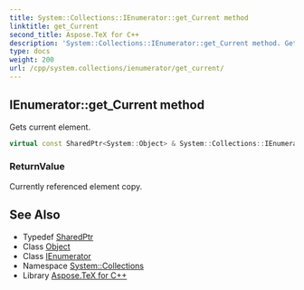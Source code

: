 ```yaml
---
title: System::Collections::IEnumerator::get_Current method
linktitle: get_Current
second_title: Aspose.TeX for C++
description: 'System::Collections::IEnumerator::get_Current method. Gets current element in C++.'
type: docs
weight: 200
url: /cpp/system.collections/ienumerator/get_current/
---
```

## IEnumerator::get_Current method


Gets current element.

```cpp
virtual const SharedPtr<System::Object> & System::Collections::IEnumerator::get_Current() const =0
```


### ReturnValue

Currently referenced element copy.

## See Also

* Typedef [SharedPtr](../../../system/sharedptr/)
* Class [Object](../../../system/object/)
* Class [IEnumerator](../)
* Namespace [System::Collections](../../)
* Library [Aspose.TeX for C++](../../../)
